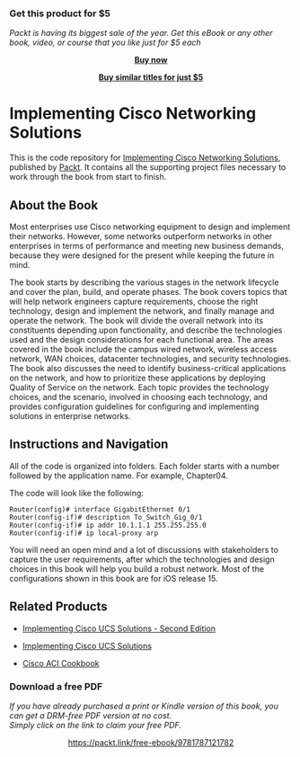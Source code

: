 
### Get this product for $5

<i>Packt is having its biggest sale of the year. Get this eBook or any other book, video, or course that you like just for $5 each</i>


<b><p align='center'>[Buy now](https://packt.link/9781787121782)</p></b>


<b><p align='center'>[Buy similar titles for just $5](https://subscription.packtpub.com/search)</p></b>


# Implementing Cisco Networking Solutions
This is the code repository for [Implementing Cisco Networking Solutions](https://www.packtpub.com/virtualization-and-cloud/implementing-cisco-networking-solutions?utm_source=github&utm_medium=repository&utm_campaign=9781787121782), published by [Packt](https://www.packtpub.com/?utm_source=github). It contains all the supporting project files necessary to work through the book from start to finish.
## About the Book
Most enterprises use Cisco networking equipment to design and implement their networks. However, some networks outperform networks in other enterprises in terms of performance and meeting new business demands, because they were designed for the present while keeping the future in mind.

The book starts by describing the various stages in the network lifecycle and cover the plan, build, and operate phases. The book covers topics that will help network engineers capture requirements, choose the right technology, design and implement the network, and finally manage and operate the network. The book will divide the overall network into its constituents depending upon functionality, and describe the technologies used and the design considerations for each functional area. The areas covered in the book include the campus wired network, wireless access network, WAN choices, datacenter technologies, and security technologies. The book also discusses the need to identify business-critical applications on the network, and how to prioritize these applications by deploying Quality of Service on the network. Each topic provides the technology choices, and the scenario, involved in choosing each technology, and provides configuration guidelines for configuring and implementing solutions in enterprise networks.


## Instructions and Navigation
All of the code is organized into folders. Each folder starts with a number followed by the application name. For example, Chapter04.



The code will look like the following:
```
Router(config)# interface GigabitEthernet 0/1
Router(config-if)# description To_Switch_Gig_0/1
Router(config-if)# ip addr 10.1.1.1 255.255.255.0
Router(config-if)# ip local-proxy arp
```

You will need an open mind and a lot of discussions with stakeholders to capture the user
requirements, after which the technologies and design choices in this book will help you
build a robust network. Most of the configurations shown in this book are for iOS release
15.

## Related Products
* [Implementing Cisco UCS Solutions - Second Edition](https://www.packtpub.com/networking-and-servers/implementing-cisco-ucs-solutions-second-edition?utm_source=github&utm_medium=repository&utm_campaign=9781786464408)

* [Implementing Cisco UCS Solutions](https://www.packtpub.com/networking-and-servers/implementing-cisco-ucs-solutions?utm_source=github&utm_medium=repository&utm_campaign=9781782170662)

* [Cisco ACI Cookbook](https://www.packtpub.com/networking-and-servers/cisco-aci-cookbook?utm_source=github&utm_medium=repository&utm_campaign=9781787129214)

### Download a free PDF

 <i>If you have already purchased a print or Kindle version of this book, you can get a DRM-free PDF version at no cost.<br>Simply click on the link to claim your free PDF.</i>
<p align="center"> <a href="https://packt.link/free-ebook/9781787121782">https://packt.link/free-ebook/9781787121782 </a> </p>